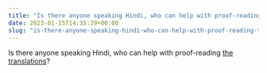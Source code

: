 ```yaml
---
title: "Is there anyone speaking Hindi, who can help with proof-reading the translations?"
date: 2023-01-15T14:35:29+00:00
slug: "is-there-anyone-speaking-hindi-who-can-help-with-proof-reading-the-translations"
---
```


Is there anyone speaking Hindi, who can help with proof-reading [the translations](https://github.com/organicmaps/organicmaps/pull/4266/)?
